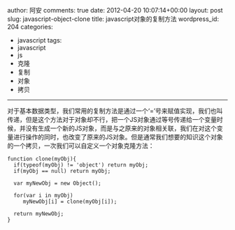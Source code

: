 author: 阿安
comments: true
date: 2012-04-20 10:07:14+00:00
layout: post
slug: javascript-object-clone
title: javascript对象的复制方法
wordpress_id: 204
categories:
- javascript
tags:
- javascript
- js
- 克隆
- 复制
- 对象
- 拷贝
---

对于基本数据类型，我们常用的复制方法是通过一个‘=’号来赋值实现，我们也叫传递，但是这个方法对于对象却不行，把一个JS对象通过等号传递给一个变量时候，并没有生成一个新的JS对象，而是与之原来的对象相关联，我们在对这个变量进行操作的同时，也改变了原来的JS对象。但是通常我们想要的知识这个对象的一个拷贝，一次我们可以自定义一个对象克隆方法：

    
    
    function clone(myObj){
      if(typeof(myObj) != 'object') return myObj;
      if(myObj == null) return myObj;
      
      var myNewObj = new Object();
      
      for(var i in myObj)
         myNewObj[i] = clone(myObj[i]);
      
      return myNewObj;
    }
    



